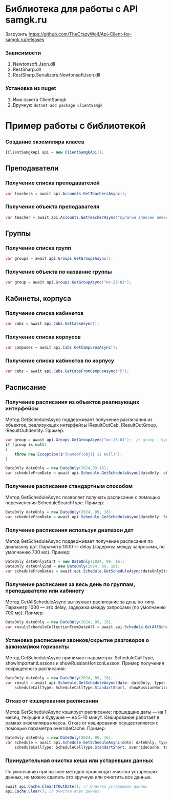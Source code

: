 # Библиотека для работы с API samgk.ru

Загрузить https://github.com/TheCrazyWolf/Api-Client-for-samgk.ru/releases

### Зависимости
1. Newtonsoft.Json.dll
2. RestSharp.dll
3. RestSharp.Serializers.NewtonsoftJson.dll

### Установка из nuget
1. Имя пакета ClientSamgk
2. Вручную
``
dotnet add package ClientSamgk 
``

# Пример работы с библиотекой

### Создание экземпляра класса
```csharp
IClientSamgkApi api = new ClientSamgkApi();
```

## Преподаватели
### Получение списка преподавателей
```csharp
var teachers = await api.Accounts.GetTeachersAsync();
```
### Получение объекта преподавателя
```csharp
var teacher = await api.Accounts.GetTeacherAsync("кулагин алексей александрович");
```

## Группы
### Получение списка групп
```csharp
var groups = await api.Groups.GetGroupsAsync();
```

### Получение объекта по название группы
```csharp
var group = await api.Groups.GetGroupAsync("ис-23-01");
```

## Кабинеты, корпуса
### Получение списка кабинетов
```csharp
var cabs = await api.Cabs.GetCabsAsync();
```

### Получение списка корпусов
```csharp
var campuses = await api.Cabs.GetCampusesAsync();
```

### Получение списка кабинетов по корпусу
```csharp
var cabs = await api.Cabs.GetCabsFromCampusAsync("5");
```

## Расписание

### Получение расписания из объектов реализующих интерфейсы
Метод GetScheduleAsync поддерживает получение расписания из объектов, реализующих интерфейсы IResultOutCab, IResultOutGroup, IResultOutIdentity.
Пример:
```csharp
var group = await api.Groups.GetGroupAsync("ис-23-01");  // group - будет хранится объект реализующих интерфейс IResultOutGroup
if (group is null) 
{
    throw new Exception($"{nameof(obj)} is null)");
}

DateOnly dateOnly = new DateOnly(2024,09,16);
var scheduleFromDate = await api.Schedule.GetScheduleAsync(dateOnly, obj);
```

### Получение расписания стандартным способом
Метод GetScheduleAsync позволяет получать расписание с помощью перечисления ScheduleSearchType.
Пример:
```csharp
DateOnly dateOnly = new DateOnly(2024, 09, 16);
var scheduleFromDate = await api.Schedule.GetScheduleAsync(dateOnly, ScheduleSearchType.Employee, 2294);
```

### Получение расписания используя диапазон дат
Метод GetScheduleAsync поддерживает получение расписания по диапазону дат. Параметр 1000 — delay (задержка между запросами, по умолчанию 700 мс).
Пример:
```csharp
DateOnly dateOnlyStart = new DateOnly(2024, 09, 16);
DateOnly dateOnlyEnd = new DateOnly(2024, 09, 16);
var scheduleFromDates = await api.Schedule.GetScheduleAsync(dateOnlyStart, dateOnlyEnd, ScheduleSearchType.Employee, 2294, 1000);
```

### Получение расписания за весь день по группам, преподавателю или кабинету
Метод GetAllScheduleAsync выгружает расписание за день по типу. Параметр 1000 — это delay, задержка между запросами (по умолчанию 700 мс).
Пример:
```csharp
DateOnly dateOnly = new DateOnly(2024, 09, 16);
var resultScheduleCollectionFromDateAll = await api.Schedule.GetAllScheduleAsync(dateOnly, ScheduleSearchType.Employee, 1000);
```


### Установка расписания звонков/скрытие разговоров о важном/мои горизонты
Метод GetScheduleAsync принимает параметры: ScheduleCallType, showImportantLessons и showRussianHorizonLesson. 
Пример получения сокращенного расписания:
```csharp
DateOnly dateOnly = new DateOnly(2024, 09, 16);
var result = await api.Schedule.GetScheduleAsync(date: dateOnly, type: ScheduleSearchType.Employee, id: 2288, 
    scheduleCallType: ScheduleCallType.StandartShort, showRussianHorizonLesson: true, showImportantLessons: true);
```

### Отказ от кэширования расписания
Метод GetScheduleAsync кэширует расписание: прошедшие даты — на 1 месяц, текущие и будущие — на 5-10 минут. Кэширование работает в рамках экземпляра класса. Отказ от кэширования осуществляется с помощью параметра overrideCache.
Пример:
```csharp
DateOnly dateOnly = new DateOnly(2024, 09, 16);
var schedule = await api.Schedule.GetScheduleAsync(date: dateOnly, type: ScheduleSearchType.Employee, id: 2288, 
    scheduleCallType: ScheduleCallType.StandartShort, overrideCache: true);
```


### Принудительная очистка кеша или устаревших данных
По умолчанию при вызове методов происходит очистка устаревших данных, но можно сделать это вручную или очистить все данные.
```csharp
await api.Cache.ClearIfOutDate(); // Очистка устаревших данных
api.Cache.Clear(); // Очистка всех данных
```